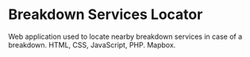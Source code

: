 # Breakdown Services Locator
Web application used to locate nearby breakdown services in case of a breakdown.
HTML, CSS, JavaScript, PHP.
Mapbox.
